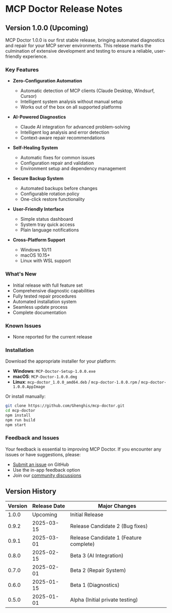 # MCP Doctor Release Notes

## Version 1.0.0 (Upcoming)

MCP Doctor 1.0.0 is our first stable release, bringing automated diagnostics and repair for your MCP server environments. This release marks the culmination of extensive development and testing to ensure a reliable, user-friendly experience.

### Key Features

- **Zero-Configuration Automation**
  - Automatic detection of MCP clients (Claude Desktop, Windsurf, Cursor)
  - Intelligent system analysis without manual setup
  - Works out of the box on all supported platforms

- **AI-Powered Diagnostics**
  - Claude AI integration for advanced problem-solving
  - Intelligent log analysis and error detection
  - Context-aware repair recommendations

- **Self-Healing System**
  - Automatic fixes for common issues
  - Configuration repair and validation
  - Environment setup and dependency management

- **Secure Backup System**
  - Automated backups before changes
  - Configurable rotation policy
  - One-click restore functionality

- **User-Friendly Interface**
  - Simple status dashboard
  - System tray quick access
  - Plain language notifications

- **Cross-Platform Support**
  - Windows 10/11
  - macOS 10.15+
  - Linux with WSL support

### What's New

- Initial release with full feature set
- Comprehensive diagnostic capabilities
- Fully tested repair procedures
- Automated installation system
- Seamless update process
- Complete documentation

### Known Issues

- None reported for the current release

### Installation

Download the appropriate installer for your platform:

- **Windows**: `MCP-Doctor-Setup-1.0.0.exe`
- **macOS**: `MCP-Doctor-1.0.0.dmg`
- **Linux**: `mcp-doctor_1.0.0_amd64.deb` / `mcp-doctor-1.0.0.rpm` / `mcp-doctor-1.0.0.AppImage`

Or install manually:

```bash
git clone https://github.com/Ghenghis/mcp-doctor.git
cd mcp-doctor
npm install
npm run build
npm start
```

### Feedback and Issues

Your feedback is essential to improving MCP Doctor. If you encounter any issues or have suggestions, please:

- [Submit an issue](https://github.com/Ghenghis/mcp-doctor/issues/new/choose) on GitHub
- Use the in-app feedback option
- Join our [community discussions](https://github.com/Ghenghis/mcp-doctor/discussions)

## Version History

| Version | Release Date | Major Changes |
|---------|--------------|--------------|
| 1.0.0   | Upcoming     | Initial Release |
| 0.9.2   | 2025-03-15   | Release Candidate 2 (Bug fixes) |
| 0.9.1   | 2025-03-01   | Release Candidate 1 (Feature complete) |
| 0.8.0   | 2025-02-15   | Beta 3 (AI Integration) |
| 0.7.0   | 2025-02-01   | Beta 2 (Repair System) |
| 0.6.0   | 2025-01-15   | Beta 1 (Diagnostics) |
| 0.5.0   | 2025-01-01   | Alpha (Initial private testing) |